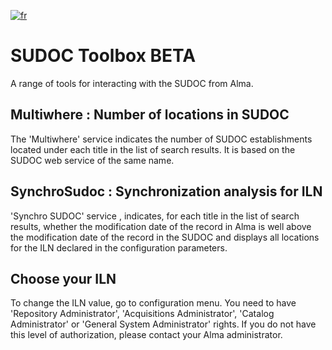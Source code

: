 
[![fr](https://img.shields.io/badge/lang-fr-blue)](README.fr-FR.md)
# SUDOC Toolbox BETA
A range of tools for interacting with the SUDOC from Alma.
## Multiwhere : Number of locations in SUDOC
The 'Multiwhere' service indicates the number of SUDOC establishments located under each title in the list of search results. It is based on the SUDOC web service of the same name.

## SynchroSudoc : Synchronization analysis for ILN
'Synchro SUDOC' service , indicates, for each title in the list of search results, whether the modification date of the record in Alma is well above the modification date of the record in the SUDOC and displays all locations for the ILN declared in the configuration parameters.

## Choose your ILN
To change the ILN value, go to configuration menu. You need to have 'Repository Administrator', 'Acquisitions Administrator', 'Catalog Administrator' or 'General System Administrator' rights. If you do not have this level of authorization, please contact your Alma administrator.
